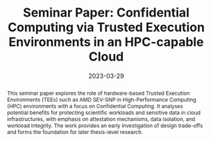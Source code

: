 ---
title: "Seminar Paper: Confidential Computing via Trusted Execution Environments in an HPC-capable Cloud"

authors:
  - admin

date: '2023-03-29'
publishDate: '2023-03-30'

publication_types: ['unpublished']

publication: University of the Bundeswehr Munich, Department of Computer Science, Institute for Software Technology
publication_short: UniBw M

abstract: >
  This seminar paper explores the role of hardware-based Trusted Execution Environments (TEEs) 
  such as AMD SEV-SNP in High-Performance Computing (HPC) environments with a focus on 
  Confidential Computing. It analyses potential benefits for protecting scientific workloads 
  and sensitive data in cloud infrastructures, with emphasis on attestation mechanisms, 
  data isolation, and workload integrity. The work provides an early investigation of design 
  trade-offs and forms the foundation for later thesis-level research.

summary: >
  Early evaluation of Confidential Computing in HPC using AMD SEV-SNP, with emphasis 
  on attestation, workload protection, and design trade-offs in cloud-based research environments.

tags:
  - Confidential Computing
  - Trusted Execution Environments
  - HPC
  - OpenStack
  - Cloud Security

featured: false

links:
  - type: pdf
    url: "/files/20230329_SA_HPC-TEE_Paper_VP.pdf"
  - type: slides
    url: "/files/20230210_SA_HPC-TEE_Pres.pdf"

image:
  caption: 'Seminar Paper at UniBw M, 2023'
  focal_point: 'top'
  preview_only: false

projects:
  - bachelor-seminar
---